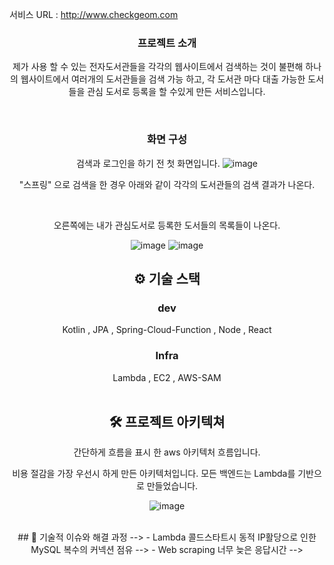 서비스 URL : http://www.checkgeom.com

<div align="center">


### 프로젝트 소개 

<p> 제가 사용 할 수 있는 전자도서관들을 각각의 웹사이트에서 검색하는 것이 불편해 하나의 웹사이트에서 
여러개의 도서관들을 검색 가능 하고, 각 도서관 마다 대출 가능한 도서들을 관심 도서로 등록을 할 수있게 만든 서비스입니다.
</p>
<br />

### 화면 구성

검색과 로그인을 하기 전 첫 화면입니다.
![image](https://github.com/user-attachments/assets/dbe08381-9441-4c9d-9266-a35147a955de)


<p>"스프링" 으로 검색을 한 경우 아래와 같이 각각의 도서관들의 검색 결과가 나온다. </p> <br/>
<p>오른쪽에는 내가 관심도서로 등록한 도서들의 목록들이 나온다.</p>

![image](https://github.com/user-attachments/assets/286231c1-849e-473f-ba6d-61529fc5c648)
![image](https://github.com/user-attachments/assets/69268fad-a5cd-48f8-bee7-eff50aeed4e0)



## ⚙ 기술 스택
### dev
<div>
Kotlin , JPA , Spring-Cloud-Function , Node , React 
</div>

### Infra
<div>
Lambda , EC2 , AWS-SAM 
</div>



<br />

## 🛠️ 프로젝트 아키텍쳐

<p> 간단하게 흐름을 표시 한 aws 아키텍처 흐름입니다. </p>
<p> 비용 절감을 가장 우선시 하게 만든 아키텍처입니다. 모든 백엔드는 Lambda를 기반으로 만들었습니다.</p>

![image](https://github.com/user-attachments/assets/cdc2aac3-540f-4dae-ae58-af76af5a8335)

<br />
 
<!--> ## 🤔 기술적 이슈와 해결 과정  -->
<!-->- Lambda 콜드스타트시 동적 IP활당으로 인한 MySQL 복수의 커넥션 점유 -->
      
<!-->- Web scraping 너무 늦은 응답시간  -->


<br />














